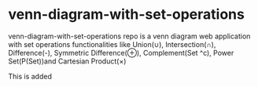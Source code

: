 # venn-diagram-with-set-operations

venn-diagram-with-set-operations repo is a venn diagram web application with set operations functionalities like Union(∪), Intersection(∩), Difference(-), Symmetric Difference(⊕), Complement(Set ^c), Power Set(P(Set))and Cartesian Product(×)

This is added
